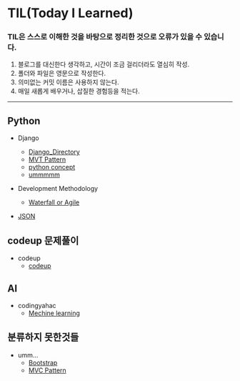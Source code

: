 # TIL(Today I Learned)

### TIL은 스스로 이해한 것을 바탕으로 정리한 것으로 오류가 있을 수 있습니다.

1. 블로그를 대신한다 생각하고, 시간이 조금 걸리더라도 열심히 작성.
2. 폴더와 파일은 영문으로 작성한다.
3. 의미없는 커밋 이름은 사용하지 않는다.
4. 매일 새롭게 배우거나, 삽질한 경험등을 적는다.

---

## Python
- Django
  - [Django_Directory](https://github.com/yagi4168/TIL/blob/master/Django/Django_Directory.md)
  - [MVT Pattern](https://github.com/yagi4168/TIL/blob/master/Django/MVT%20Pattern.md)
  - [python concept](https://github.com/yagi4168/TIL/blob/master/Django/python%20concept.md)
  - [ummmmm](https://github.com/yagi4168/TIL/blob/master/Django/ummmmm.md)
- Development Methodology
  - [Waterfall or Agile](https://github.com/yagi4168/TIL/blob/master/Development%20Methodology/Waterfall%20or%20Agile.md)
  
- [JSON](https://github.com/yagi4168/TIL/tree/master/JSON)
  
## codeup 문제풀이
- codeup
  - [codeup](https://github.com/yagi4168/TIL/tree/master/codeup)
  
## AI
- codingyahac
  - [Mechine learning](https://github.com/yagi4168/TIL/tree/master/codingyahac)
  
## 분류하지 못한것들
- umm...
  - [Bootstrap](https://github.com/yagi4168/TIL/blob/master/umm.../Bootstrap.md)
  - [MVC Pattern](https://github.com/yagi4168/TIL/blob/master/umm.../MVC%20Pattern.md)
